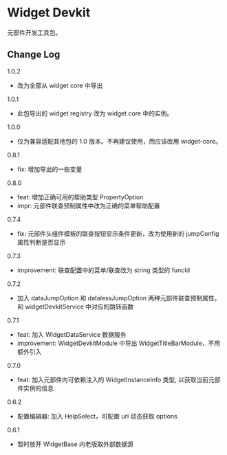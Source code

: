 # Widget Devkit

元部件开发工具包。

## Change Log
1.0.2
- 改为全部从 widget core 中导出

1.0.1
- 此包导出的 widget registry 改为 widget core 中的实例。

1.0.0
- 仅为兼容适配其他包的 1.0 版本。不再建议使用，而应该改用 widget-core。

0.8.1
- fix: 增加导出的一些变量

0.8.0
- feat: 增加正确可用的帮助类型 PropertyOption
- impr: 元部件联查预制属性中改为正确的菜单帮助配置

0.7.4
- fix: 元部件头组件模板的联查按钮显示条件更新，改为使用新的 jumpConfig 属性判断是否显示

0.7.3
- improvement: 联查配置中的菜单/联查改为 string 类型的 funcId

0.7.2
- 加入 dataJumpOption 和 datalessJumpOption 两种元部件联查预制属性，和 widgetDevkitService 中对应的跳转函数

0.7.1
- feat: 加入 WidgetDataService 数据服务
- improvement: WidgetDevkitModule 中导出 WidgetTitleBarModule，不用额外引入

0.7.0
- feat: 加入元部件内可依赖注入的 WidgetInstanceInfo 类型, 以获取当前元部件实例的信息

0.6.2
- 配置编辑器: 加入 HelpSelect，可配置 url 动态获取 options

0.6.1
- 暂时放开 WidgetBase 内老版取外部数据源